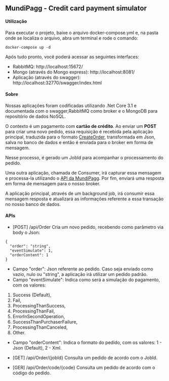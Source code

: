 ## MundiPagg - Credit card payment simulator

#### Utilização
Para executar o projeto, baixe o arquivo docker-compose.yml e, na pasta onde se localiza o arquivo, abra um terminal e rode o comando:
```
docker-compose up -d
```
Após tudo pronto, você poderá acessar as seguintes interfaces:
- RabbitMQ: http://localhost:15672/
- Mongo (através do Mongo express): http://localhost:8081/
- Aplicação (através do swagger): http://localhost:32770/swagger/index.html


#### Sobre
Nossas aplicações foram codificadas utilizando .Net Core 3.1 e documentada com o swagger,RabbitMQ como broker e o MongoDB para repositório de dados NoSQL.

O contexto é um pagamento com **cartão de crédito**.
Ao enviar um **POST** para criar uma novo pedido, essa requisição é recebida pela aplicação principal, traduzida para o formato [CreateOrder](https://docs.mundipagg.com/reference#criar-pedido), transformada em Json, salva no banco de dados e então é enviada para o broker em forma de mensagem.

Nesse processo, é gerado um JobId para acompanhar o processamento do pedido.

Uma outra aplicação, chamada de Consumer, irá capturar essa mensagem e processa-la utilizando o [API da MundiPagg](https://docs.mundipagg.com/docs/simulador-de-cartão-de-crédito). Por fim, enviará uma resposta em forma de mensagem para o nosso broker.

A aplicação principal, através de um background job, irá consumir essa mensagem resposta e atualizará as informações referente a essa transação no nosso banco de dados.

#### APIs
- [POST] /api/Order
    Cria um novo pedido, recebendo como parâmetro via body o Json:
```
{
  "order": "string",
  "eventSimulate": 1,
  "orderContent": 1
}
```
 - Campo "order": Json referente ao pedido. Caso seja enviado como vazio, nulo ou "string", a aplicação irá utilizar um pedido padrão.
 - Campo "eventSimulate": Indica como será a simulação do pagamento, com os valores:
  1. Success (Default), 
  2. Fail, 
  3. ProcessingThanSuccess, 
  4. ProcessingThanFail, 
  5. ErrorInSecondOperation, 
  6. SuccessThanPurchaserFailure, 
  7. ProcessingThanCanceled, 
  8. Other.
 - Campo "orderContent": Indica o formato do pedido, com os valores:
 1 - Json (Default), 
 2 - Xml.
 
 - [GET] /api/Order/{jobId}
    Consulta um pedido de acordo com o JobId.
  
 - [GER] /api/Order/code/{code}
    Consulta um pedido de acordo com o código do pedido.
 
 

